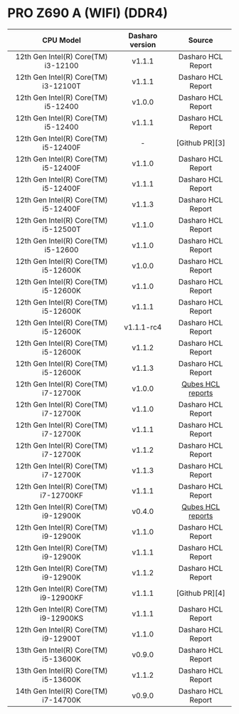 # PRO Z690 A (WIFI) (DDR4)
<!--start-->
| CPU Model | Dasharo version |  Source  |
|:---------:|:----------------------:|:---------:|
| 12th Gen Intel(R) Core(TM) i3-12100 | v1.1.1 | Dasharo HCL Report |
| 12th Gen Intel(R) Core(TM) i3-12100T | v1.1.1 | Dasharo HCL Report |
| 12th Gen Intel(R) Core(TM) i5-12400 | v1.0.0 | Dasharo HCL Report |
| 12th Gen Intel(R) Core(TM) i5-12400 | v1.1.1 | Dasharo HCL Report |
| 12th Gen Intel(R) Core(TM) i5-12400F | - | [Github PR][3] |
| 12th Gen Intel(R) Core(TM) i5-12400F | v1.1.0 | Dasharo HCL Report |
| 12th Gen Intel(R) Core(TM) i5-12400F | v1.1.1 | Dasharo HCL Report |
| 12th Gen Intel(R) Core(TM) i5-12400F | v1.1.3 | Dasharo HCL Report |
| 12th Gen Intel(R) Core(TM) i5-12500T | v1.1.0 | Dasharo HCL Report |
| 12th Gen Intel(R) Core(TM) i5-12600 | v1.1.0 | Dasharo HCL Report |
| 12th Gen Intel(R) Core(TM) i5-12600K | v1.0.0 | Dasharo HCL Report |
| 12th Gen Intel(R) Core(TM) i5-12600K | v1.1.0 | Dasharo HCL Report |
| 12th Gen Intel(R) Core(TM) i5-12600K | v1.1.1 | Dasharo HCL Report |
| 12th Gen Intel(R) Core(TM) i5-12600K | v1.1.1-rc4 | Dasharo HCL Report |
| 12th Gen Intel(R) Core(TM) i5-12600K | v1.1.2 | Dasharo HCL Report |
| 12th Gen Intel(R) Core(TM) i5-12600K | v1.1.3 | Dasharo HCL Report |
| 12th Gen Intel(R) Core(TM) i7-12700K | v1.0.0 | [Qubes HCL reports][2] |
| 12th Gen Intel(R) Core(TM) i7-12700K | v1.1.0 | Dasharo HCL Report |
| 12th Gen Intel(R) Core(TM) i7-12700K | v1.1.1 | Dasharo HCL Report |
| 12th Gen Intel(R) Core(TM) i7-12700K | v1.1.2 | Dasharo HCL Report |
| 12th Gen Intel(R) Core(TM) i7-12700K | v1.1.3 | Dasharo HCL Report |
| 12th Gen Intel(R) Core(TM) i7-12700KF | v1.1.1 | Dasharo HCL Report |
| 12th Gen Intel(R) Core(TM) i9-12900K | v0.4.0 | [Qubes HCL reports][1] |
| 12th Gen Intel(R) Core(TM) i9-12900K | v1.1.0 | Dasharo HCL Report |
| 12th Gen Intel(R) Core(TM) i9-12900K | v1.1.1 | Dasharo HCL Report |
| 12th Gen Intel(R) Core(TM) i9-12900K | v1.1.2 | Dasharo HCL Report |
| 12th Gen Intel(R) Core(TM) i9-12900KF | v1.1.1 | [Github PR][4] |
| 12th Gen Intel(R) Core(TM) i9-12900KS | v1.1.1 | Dasharo HCL Report |
| 12th Gen Intel(R) Core(TM) i9-12900T | v1.1.0 | Dasharo HCL Report |
| 13th Gen Intel(R) Core(TM) i5-13600K | v0.9.0 | Dasharo HCL Report |
| 13th Gen Intel(R) Core(TM) i5-13600K | v1.1.2 | Dasharo HCL Report |
| 14th Gen Intel(R) Core(TM) i7-14700K | v0.9.0 | Dasharo HCL Report |

[1]: https://forum.qubes-os.org/t/msi-pro-z690-a-wifi-ddr4-with-alder-lake-12900k/11490/6
[2]: https://groups.google.com/g/qubes-users/c/lGOjuApLD_o/m/TBZN0PsXEgAJ
<!--end-->
